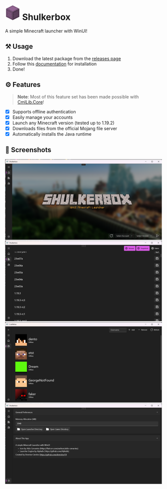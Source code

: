 # <img src="docs/icon.png" width="48px"/> Shulkerbox

A simple Minecraft launcher with WinUI!

## ⚒️ Usage

1. Download the latest package from the [releases page](https://github.com/dentolos19/Shulkerbox/releases)
2. Follow this [documentation](https://learn.microsoft.com/dotnet/maui/windows/deployment/publish-cli?view=net-maui-7.0#installing-the-app) for installation
3. Done!

## ⚙️ Features

> **Note**: Most of this feature set has been made possible with [CmlLib.Core](https://github.com/CmlLib/CmlLib.Core)!

- [x] Supports offline authentication
- [x] Easily manage your accounts
- [x] Launch any Minecraft version (tested up to 1.19.2)
- [x] Downloads files from the official Mojang file server
- [x] Automatically installs the Java runtime

## 📸 Screenshots

![](docs/0.png)
![](docs/1.png)
![](docs/2.png)
![](docs/3.png)